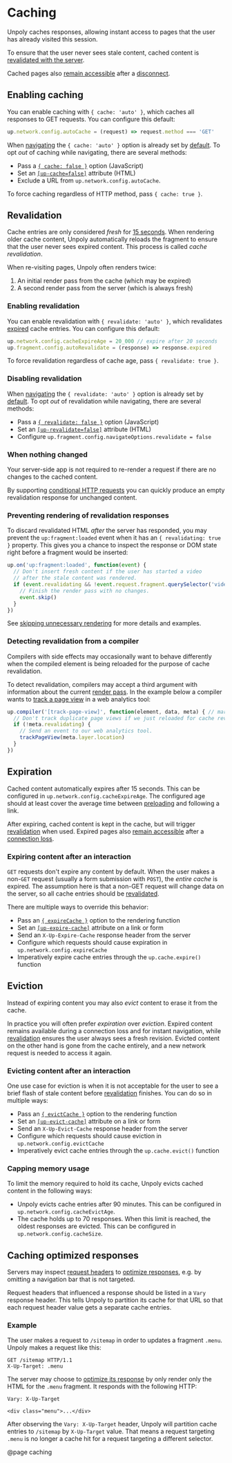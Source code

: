 Caching
=======

Unpoly caches responses, allowing instant access to pages that the user has already visited this session.

To ensure that the user never sees stale content, cached content is [revalidated with the server](#revalidation).

Cached pages also [remain accessible](/network-issues#offline-cache) after a [disconnect](/network-issues#disconnects).


Enabling caching
----------------

You can enable caching with `{ cache: 'auto' }`, which caches all responses to GET requests. You can configure this default:

```js
up.network.config.autoCache = (request) => request.method === 'GET'
```

When [navigating](/navigation) the `{ cache: 'auto' }` option is already set by [default](/up.fragment.config#config.navigateOptions). To opt *out* of caching while navigating, there are several methods:

- Pass a [`{ cache: false }`](/up.render#options.cache) option (JavaScript)
- Set an [`[up-cache=false]`](/a-up-follow#up-cache) attribute (HTML)
- Exclude a URL from `up.network.config.autoCache`.

To force caching regardless of HTTP method, pass `{ cache: true }`.


Revalidation
------------

Cache entries are only considered *fresh* for [15 seconds](/up.network.config#config.cacheExpireAge). When rendering older cache content, Unpoly automatically reloads the fragment to ensure that the user never sees expired content. This process is called *cache revalidation*.

When re-visiting pages, Unpoly often renders twice:

1. An initial render pass from the cache (which may be expired)
2. A second render pass from the server (which is always fresh)


### Enabling revalidation

You can enable revalidation with `{ revalidate: 'auto' }`, which revalidates [expired](/up.network.config#config.cacheExpireAge) cache entries. You can configure this default:

```js
up.network.config.cacheExpireAge = 20_000 // expire after 20 seconds
up.fragment.config.autoRevalidate = (response) => response.expired
```

To force revalidation regardless of cache age, pass `{ revalidate: true }`.


### Disabling revalidation

When [navigating](/navigation) the `{ revalidate: 'auto' }` option is already set by [default](/up.fragment.config#config.navigateOptions). To opt *out* of revalidation while navigating, there are several methods:

- Pass a  [`{ revalidate: false }`](/up.render#options.revalidate) option (JavaScript)
- Set an [`[up-revalidate=false]`](/a-up-follow#up-revalidate) attribute (HTML)
- Configure `up.fragment.config.navigateOptions.revalidate = false`


### When nothing changed

Your server-side app is not required to re-render a request if there are no changes to the cached content.

By supporting [conditional HTTP requests](/conditional-requests) you can quickly produce an empty revalidation response for unchanged content.


### Preventing rendering of revalidation responses

To discard revalidated HTML *after* the server has responded, you may prevent the
`up:fragment:loaded` event when it has an `{ revalidating: true }` property.
This gives you a chance to inspect the response or DOM state right before a fragment would be inserted:

```js
up.on('up:fragment:loaded', function(event) {
  // Don't insert fresh content if the user has started a video
  // after the stale content was rendered.
  if (event.revalidating && !event.request.fragment.querySelector('video')?.paused) {
    // Finish the render pass with no changes.
    event.skip()
  }
})
```

See [skipping unnecessary rendering](/skipping-rendering) for more details and examples.


### Detecting revalidation from a compiler

Compilers with side effects may occasionally want to behave differently when the compiled element is being
reloaded for the purpose of cache revalidation.

To detect revalidation, compilers may accept a third argument with information about the current [render pass](/up.render).
In the example below a compiler wants to [track a page view](/analytics) in a web analytics tool:

```js
up.compiler('[track-page-view]', function(element, data, meta) { // mark-phrase "meta"
  // Don't track duplicate page views if we just reloaded for cache revalidation. 
  if (!meta.revalidating) {
    // Send an event to our web analytics tool.
    trackPageView(meta.layer.location)
  }
})
```


Expiration
----------

Cached content automatically expires after 15 seconds. This can be configured in `up.network.config.cacheExpireAge`. The configured age should at least cover the average time between [preloading](/a-up-preload) and following a link.

After expiring, cached content is kept in the cache, but will trigger [revalidation](#revalidation) when used. Expired pages also [remain accessible](/network-issues#offline-cache) after a [connection loss](/network-issues#disconnects).


### Expiring content after an interaction

`GET` requests don't expire any content by default. When the user makes a non-`GET` request (usually a form submission with `POST`), the *entire cache* is expired. The assumption here is that a non-GET request will change data on the server, so all cache entries should be [revalidated](#revalidation).

There are multiple ways to override this behavior:

- Pass an [`{ expireCache }`](/up.render#options.expireCache) option to the rendering function
- Set an [`[up-expire-cache]`](/up.render#options.expireCache) attribute on a link or form
- Send an `X-Up-Expire-Cache` response header from the server
- Configure which requests should cause expiration in `up.network.config.expireCache`
- Imperatively expire cache entries through the `up.cache.expire()` function


Eviction
--------

Instead of expiring content you may also *evict* content to erase it from the cache.

In practice you will often prefer *expiration* over *eviction*. Expired content remains available during a connection loss and for instant navigation, while [revalidation](#revalidation) ensures the user always sees a fresh revision. Evicted content on the other hand is gone from the cache entirely, and a new network request is needed to access it again.

### Evicting content after an interaction

One use case for eviction is when it is not acceptable for the user to see a brief flash of stale content before [revalidation](#revalidation) finishes. You can do so in multiple ways:

- Pass an [`{ evictCache }`](/up.render#options.evictCache) option to the rendering function
- Set an [`[up-evict-cache]`](/up.render#options.evictCache) attribute on a link or form
- Send an `X-Up-Evict-Cache` response header from the server
- Configure which requests should cause eviction in `up.network.config.evictCache`
- Imperatively evict cache entries through the `up.cache.evict()` function

### Capping memory usage

To limit the memory required to hold its cache, Unpoly evicts cached content in the following ways:

- Unpoly evicts cache entries after 90 minutes. This can be configured in `up.network.config.cacheEvictAge`.
- The cache holds up to 70 responses. When this limit is reached, the oldest responses are evicted. This can be configured in `up.network.config.cacheSize`.


Caching optimized responses
---------------------------

Servers may inspect [request headers](/up.protocol) to [optimize responses](/optimizing-responses),
e.g. by omitting a navigation bar that is not targeted.

Request headers that influenced a response should be listed in a `Vary` response header.
This tells Unpoly to partition its cache for that URL so that each
request header value gets a separate cache entries.

### Example

The user makes a request to `/sitemap` in order to updates a fragment `.menu`.
Unpoly makes a request like this:

```http
GET /sitemap HTTP/1.1
X-Up-Target: .menu
```

The server may choose to [optimize its response](/optimizing-responses) by only render only the HTML for
the `.menu` fragment. It responds with the following HTTP:

```http
Vary: X-Up-Target

<div class="menu">...</div>
```

After observing the `Vary: X-Up-Target` header, Unpoly will partition cache entries to `/sitemap` by `X-Up-Target` value.
That means a request targeting `.menu` is no longer a cache hit for a request targeting a different selector.


@page caching

